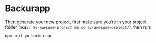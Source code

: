 # Backurapp

Then generate your new project, first make sure you're in your project folder (`mkdir my-awesome-project && cd my-awesome-project/`), then run:

```bash
npm init yo backurapp
```
